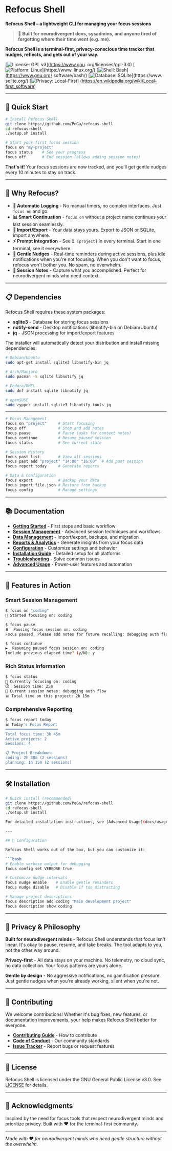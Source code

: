 # Refocus Shell

**Refocus Shell – a lightweight CLI for managing your focus sessions**

> 🧠 **Built for neurodivergent devs, sysadmins, and anyone tired of forgetting where their time went (e.g. me).**  

**Refocus Shell is a terminal-first, privacy-conscious time tracker that nudges, reflects, and gets out of your way.**

[![License: GPL v3](https://img.shields.io/badge/License-GPLv3-blue.svg)](https://www.gnu.
org/licenses/gpl-3.0)
[![Platform: Linux](https://img.shields.io/badge/Platform-Linux-lightgrey.svg)](https://www.
linux.org/)
[![Shell: Bash](https://img.shields.io/badge/Shell-Bash-green.svg)](https://www.gnu.org/
software/bash/)
[![Database: SQLite](https://img.shields.io/badge/Database-SQLite-yellow.svg)](https://www.
sqlite.org/)
[![Privacy: Local-First](https://img.shields.io/badge/Privacy-Local--First-brightgreen.svg)]
(https://en.wikipedia.org/wiki/Local-first_software)

---

## 🎯 Quick Start

```bash
# Install Refocus Shell
git clone https://github.com/PeGa/refocus-shell
cd refocus-shell
./setup.sh install

# Start your first focus session
focus on "my-project"
focus status    # See your progress
focus off       # End session (allows adding session notes)
```

**That's it!** Your focus sessions are now tracked, and you'll get gentle nudges every 10 minutes to stay on track.

---

## 🧠 Why Refocus?

- **🎯 Automatic Logging** - No manual timers, no complex interfaces. Just `focus on` and go.
- **📊 Smart Continuation** - `focus on` without a project name continues your last session seamlessly.
- **💾 Import/Export** - Your data stays yours. Export to JSON or SQLite, import anywhere.
- **⚡ Prompt Integration** - See `⏳ [project]` in every terminal. Start in one terminal, see it everywhere.
- **🔔 Gentle Nudges** - Real-time reminders during active sessions, plus idle notifications when you're not focusing. When you don't want to focus, refocus won't bother you. No spam, no overwhelm.
- **📝 Session Notes** - Capture what you accomplished. Perfect for neurodivergent minds who need context.

---

## 📋 Dependencies

Refocus Shell requires these system packages:

- **sqlite3** - Database for storing focus sessions
- **notify-send** - Desktop notifications (libnotify-bin on Debian/Ubuntu)
- **jq** - JSON processing for import/export features

The installer will automatically detect your distribution and install missing dependencies:

```bash
# Debian/Ubuntu
sudo apt-get install sqlite3 libnotify-bin jq

# Arch/Manjaro  
sudo pacman -S sqlite libnotify jq

# Fedora/RHEL
sudo dnf install sqlite libnotify jq

# openSUSE
sudo zypper install sqlite3 libnotify-tools jq
```

---

```bash
# Focus Management
focus on "project"     # Start focusing
focus off              # Stop and add notes
focus pause            # Pause (asks for context notes)
focus continue         # Resume paused session
focus status           # See current state

# Session History
focus past list        # View all sessions
focus past add "project" "14:00" "16:00"  # Add past session
focus report today     # Generate reports

# Data & Configuration
focus export           # Backup your data
focus import file.json # Restore from backup
focus config           # Manage settings
```

---

## 📚 Documentation

- **[Getting Started](docs/getting-started.md)** - First steps and basic workflow
- **[Session Management](docs/sessions.md)** - Advanced session techniques and workflows
- **[Data Management](docs/data.md)** - Import/export, backups, and migration
- **[Reports & Analytics](docs/reports.md)** - Generate insights from your focus data
- **[Configuration](docs/configuration.md)** - Customize settings and behavior
- **[Installation Guide](docs/installation.md)** - Detailed setup for all platforms
- **[Troubleshooting](docs/troubleshooting.md)** - Solve common issues
- **[Advanced Usage](docs/advanced.md)** - Power-user features and automation

---

## 🎨 Features in Action

### Smart Session Management
```bash
$ focus on "coding"
🎯 Started focusing on: coding

$ focus pause
⏸️  Pausing focus session on: coding
Focus paused. Please add notes for future recalling: debugging auth flow

$ focus continue
▶️  Resuming paused focus session on: coding
Include previous elapsed time? (y/N): y
```

### Rich Status Information
```bash
$ focus status
🎯 Currently focusing on: coding
⏱️  Session time: 25m
📝 Current session notes: debugging auth flow
📊 Total time on this project: 2h 15m
```

### Comprehensive Reporting
```bash
$ focus report today
📊 Today's Focus Report
═══════════════════════
Total focus time: 3h 45m
Active projects: 2
Sessions: 4

📋 Project Breakdown:
coding: 2h 30m (2 sessions)
planning: 1h 15m (2 sessions)
```

---

## 🛠️ Installation

```bash
# Quick install (recommended)
git clone https://github.com/PeGa/refocus-shell
cd refocus-shell
./setup.sh install

For detailed installation instructions, see [Advanced Usage](docs/usage.md#installation).

---

## 🔧 Configuration

Refocus Shell works out of the box, but you can customize it:

```bash
# Enable verbose output for debugging
focus config set VERBOSE true

# Customize nudge intervals
focus nudge enable    # Enable gentle reminders
focus nudge disable   # Disable if too distracting

# Manage project descriptions
focus description add coding "Main development project"
focus description show coding
```

---

## 🧩 Privacy & Philosophy

**Built for neurodivergent minds** - Refocus Shell understands that focus isn't linear. It's okay to pause, resume, and take breaks. The tool adapts to you, not the other way around.

**Privacy-first** - All data stays on your machine. No telemetry, no cloud sync, no data collection. Your focus patterns are yours alone.

**Gentle by design** - No aggressive notifications, no gamification pressure. Just gentle nudges when you're already working, silent when you're not.

---

## 🤝 Contributing

We welcome contributions! Whether it's bug fixes, new features, or documentation improvements, your help makes Refocus Shell better for everyone.

- **[Contributing Guide](docs/contributing.md)** - How to contribute
- **[Code of Conduct](CODE_OF_CONDUCT.md)** - Our community standards
- **[Issue Tracker](https://github.com/PeGa/refocus-shell/issues)** - Report bugs or request features

---

## 📄 License

Refocus Shell is licensed under the GNU General Public License v3.0. See [LICENSE](LICENSE) for details.

---

## 🙏 Acknowledgments

Inspired by the need for focus tools that respect neurodivergent minds and prioritize privacy. Built with ❤️ for the terminal-first community.

---

*Made with ❤️ for neurodivergent minds who need gentle structure without the overwhelm.*